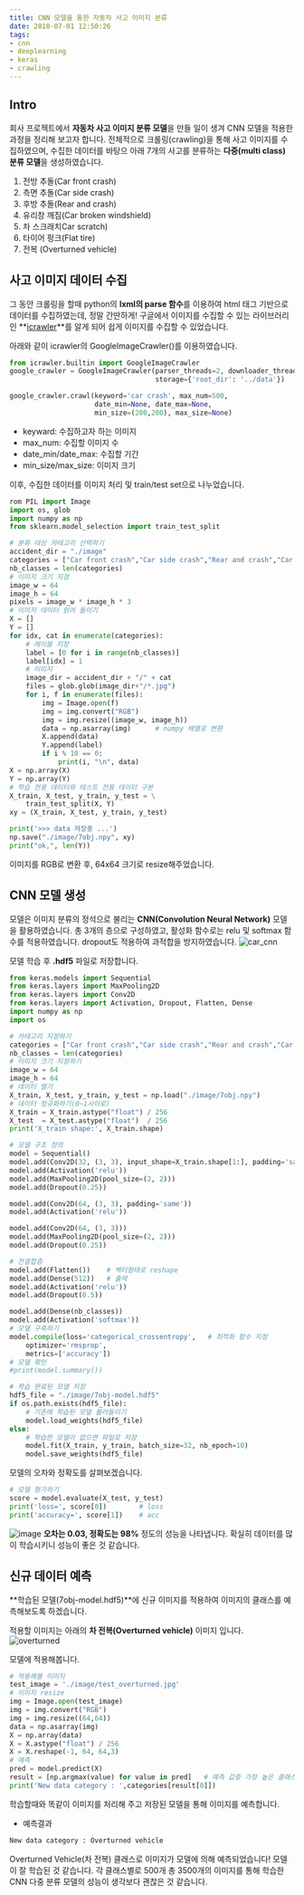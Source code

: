 ```yaml
---
title: CNN 모델을 통한 자동차 사고 이미지 분류
date: 2018-07-01 12:50:26
tags:
- cnn
- deeplearning
- keras
- crawling
---
```

Intro
---
회사 프로젝트에서 **자동차 사고 이미지 분류 모델**을 만들 일이 생겨 CNN 모델을 적용한 과정을 정리해 보고자 합니다. 
전체적으로 크롤링(crawling)을 통해 사고 이미지를 수집하였으며, 수집한 데이터를 바탕으 아래 7개의 사고를 분류하는 **다중(multi class) 분류 모델**을 생성하였습니다.
1. 전방 추돌(Car front crash)
2. 측면 추돌(Car side crash)
3. 후방 추돌(Rear and crash)
4. 유리창 깨짐(Car broken windshield)
5. 차 스크래치Car scratch)
6. 타이어 펑크(Flat tire)
7. 전복 (Overturned vehicle)

사고 이미지 데이터 수집
---
그 동안 크롤링을 할때 python의 **lxml의 parse 함수**를 이용하여 html 태그 기반으로 데이터를 수집하였는데, 정말 간딴하게! 구글에서 이미지를 수집할 수 있는 라이브러리인 **[icrawler](https://icrawler.readthedocs.io/en/latest/builtin.html)**를 알게 되어 쉽게 이미지를 수집할 수 있었습니다.

아래와 같이 icrawler의 GoogleImageCrawler()를 이용하였습니다.
```python
from icrawler.builtin import GoogleImageCrawler
google_crawler = GoogleImageCrawler(parser_threads=2, downloader_threads=4,
                                    storage={'root_dir': '../data'})

google_crawler.crawl(keyword='car crash', max_num=500,
                     date_min=None, date_max=None,
                     min_size=(200,200), max_size=None)

```
- keyward: 수집하고자 하는 이미지
- max_num: 수집할 이미지 수
- date_min/date_max: 수집할 기간
- min_size/max_size: 이미지 크기 

이후, 수집한 데이터를 이미지 처리 및 train/test set으로 나누었습니다.
```python
rom PIL import Image
import os, glob
import numpy as np
from sklearn.model_selection import train_test_split

# 분류 대상 카테고리 선택하기 
accident_dir = "./image"
categories = ["Car front crash","Car side crash","Rear and crash","Car broken windshield","Car scratch","Flat tire","Overturned vehicle"]
nb_classes = len(categories)
# 이미지 크기 지정 
image_w = 64 
image_h = 64
pixels = image_w * image_h * 3
# 이미지 데이터 읽어 들이기 
X = []
Y = []
for idx, cat in enumerate(categories):
    # 레이블 지정 
    label = [0 for i in range(nb_classes)]
    label[idx] = 1
    # 이미지 
    image_dir = accident_dir + "/" + cat
    files = glob.glob(image_dir+"/*.jpg")
    for i, f in enumerate(files):
        img = Image.open(f) 
        img = img.convert("RGB")
        img = img.resize((image_w, image_h))
        data = np.asarray(img)      # numpy 배열로 변환
        X.append(data)
        Y.append(label)
        if i % 10 == 0:
            print(i, "\n", data)
X = np.array(X)
Y = np.array(Y)
# 학습 전용 데이터와 테스트 전용 데이터 구분 
X_train, X_test, y_train, y_test = \
    train_test_split(X, Y)
xy = (X_train, X_test, y_train, y_test)

print('>>> data 저장중 ...')
np.save("./image/7obj.npy", xy)
print("ok,", len(Y))

```
이미지를 RGB로 변환 후,  64x64 크기로 resize해주었습니다.


CNN 모델 생성
---
모델은 이미지 분류의 정석으로 불리는 **CNN(Convolution Neural Network)** 모델을 활용하였습니다.
총 3개의 층으로 구성하였고, 활성화 함수로는 relu 및 softmax 함수를 적용하였습니다. dropout도 적용하여 과적합을 방지하였습니다.
![car_cnn](/image/car_cnn.png)

모델 학습 후 **.hdf5** 파일로 저장합니다.
```python
from keras.models import Sequential
from keras.layers import MaxPooling2D
from keras.layers import Conv2D
from keras.layers import Activation, Dropout, Flatten, Dense
import numpy as np
import os

# 카테고리 지정하기
categories = ["Car front crash","Car side crash","Rear and crash","Car broken windshield","Car scratch","Flat tire","Overturned vehicle"]
nb_classes = len(categories)
# 이미지 크기 지정하기
image_w = 64
image_h = 64
# 데이터 열기 
X_train, X_test, y_train, y_test = np.load("./image/7obj.npy")
# 데이터 정규화하기(0~1사이로)
X_train = X_train.astype("float") / 256
X_test  = X_test.astype("float")  / 256
print('X_train shape:', X_train.shape)

# 모델 구조 정의 
model = Sequential()
model.add(Conv2D(32, (3, 3), input_shape=X_train.shape[1:], padding='same'))
model.add(Activation('relu'))
model.add(MaxPooling2D(pool_size=(2, 2)))
model.add(Dropout(0.25))

model.add(Conv2D(64, (3, 3), padding='same'))
model.add(Activation('relu'))

model.add(Conv2D(64, (3, 3)))
model.add(MaxPooling2D(pool_size=(2, 2)))
model.add(Dropout(0.25))

# 전결합층
model.add(Flatten())    # 벡터형태로 reshape
model.add(Dense(512))   # 출력
model.add(Activation('relu'))
model.add(Dropout(0.5))

model.add(Dense(nb_classes))
model.add(Activation('softmax'))
# 모델 구축하기
model.compile(loss='categorical_crossentropy',   # 최적화 함수 지정
    optimizer='rmsprop',
    metrics=['accuracy'])
# 모델 확인
#print(model.summary())

# 학습 완료된 모델 저장
hdf5_file = "./image/7obj-model.hdf5"
if os.path.exists(hdf5_file):
    # 기존에 학습된 모델 불러들이기
    model.load_weights(hdf5_file)
else:
    # 학습한 모델이 없으면 파일로 저장
    model.fit(X_train, y_train, batch_size=32, nb_epoch=10)
    model.save_weights(hdf5_file)
```
모델의 오차와 정확도를 살펴보겠습니다.
```python
# 모델 평가하기 
score = model.evaluate(X_test, y_test)
print('loss=', score[0])        # loss
print('accuracy=', score[1])    # acc
```
![image](/image/cnn_score.jpg)
**오차는 0.03, 정확도는 98%** 정도의 성능을 나타냅니다. 확실히 데이터를 많이 학습시키니 성능이 좋은 것 같습니다.

신규 데이터 예측
---
**학습된 모델(7obj-model.hdf5)**에 신규 이미지를 적용하여 이미지의 클래스를 예측해보도록 하겠습니다. 

적용할 이미지는 아래의 **차 전복(Overturned vehicle)** 이미지 입니다. 
![overturned](/image/overturned.jpg)

모델에 적용해봅니다.
```python
# 적용해볼 이미지 
test_image = './image/test_overturned.jpg'
# 이미지 resize
img = Image.open(test_image)
img = img.convert("RGB")
img = img.resize((64,64))
data = np.asarray(img)
X = np.array(data)
X = X.astype("float") / 256
X = X.reshape(-1, 64, 64,3)
# 예측
pred = model.predict(X)  
result = [np.argmax(value) for value in pred]   # 예측 값중 가장 높은 클래스 반환
print('New data category : ',categories[result[0]])
```
학습할때와 똑같이 이미지를 처리해 주고 저장된 모델을 통해 이미지를 예측합니다. 

- 예측결과
```python
New data category : Overturned vehicle
```

Overturned Vehicle(차 전복) 클래스로 이미지가 모델에 의해 예측되었습니다! 모델이 잘 학습된 것 같습니다. 
각 클래스별로 500개 총 3500개의 이미지를 통해 학습한 CNN 다중 분류 모델의 성능이 생각보다 괜찮은 것 같습니다. 